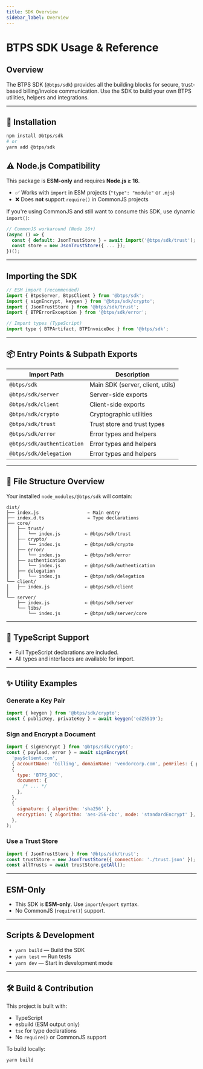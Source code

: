 ```yaml
---
title: SDK Overview
sidebar_label: Overview
---
```


# BTPS SDK Usage & Reference

## Overview

The BTPS SDK (`@btps/sdk`) provides all the building blocks for secure, trust-based billing/invoice communication. Use the SDK to build your own BTPS utilities, helpers and integrations.

---

## 🚀 Installation

```sh
npm install @btps/sdk
# or
yarn add @btps/sdk
```

## ⚠️ Node.js Compatibility

This package is **ESM-only** and requires **Node.js ≥ 16**.

- ✅ Works with `import` in ESM projects (`"type": "module"` or `.mjs`)
- ❌ Does **not** support `require()` in CommonJS projects

If you're using CommonJS and still want to consume this SDK, use dynamic `import()`:

```js
// CommonJS workaround (Node 16+)
(async () => {
  const { default: JsonTrustStore } = await import('@btps/sdk/trust');
  const store = new JsonTrustStore({ ... });
})();
```

---

## Importing the SDK

```js
// ESM import (recommended)
import { BtpsServer, BtpsClient } from '@btps/sdk';
import { signEncrypt, keygen } from '@btps/sdk/crypto';
import { JsonTrustStore } from '@btps/sdk/trust';
import { BTPErrorException } from '@btps/sdk/error';

// Import types (TypeScript)
import type { BTPArtifact, BTPInvoiceDoc } from '@btps/sdk';
```

---

## 📦 Entry Points & Subpath Exports

| Import Path                | Description                      |
| -------------------------- | -------------------------------- |
| `@btps/sdk`                | Main SDK (server, client, utils) |
| `@btps/sdk/server`         | Server-side exports              |
| `@btps/sdk/client`         | Client-side exports              |
| `@btps/sdk/crypto`         | Cryptographic utilities          |
| `@btps/sdk/trust`          | Trust store and trust types      |
| `@btps/sdk/error`          | Error types and helpers          |
| `@btps/sdk/authentication` | Error types and helpers          |
| `@btps/sdk/delegation`     | Error types and helpers          |

---

## 📁 File Structure Overview

Your installed `node_modules/@btps/sdk` will contain:

```
dist/
├── index.js                  ← Main entry
├── index.d.ts                ← Type declarations
├── core/
│   ├── trust/
│   │   └── index.js         ← @btps/sdk/trust
│   ├── crypto/
│   │   └── index.js         ← @btps/sdk/crypto
│   ├── error/
│   │   └── index.js         ← @btps/sdk/error
│   ├── authentication
│   │   └── index.js         ← @btps/sdk/authentication
│   ├── delegation
│   │   └── index.js         ← @btps/sdk/delegation
└── client/
│   ├── index.js             ← @btps/sdk/client
│
└── server/
    ├── index.js             ← @btps/sdk/server
    └── libs/
        └── index.js         ← @btps/sdk/server/core
```

---

## 🧪 TypeScript Support

- Full TypeScript declarations are included.
- All types and interfaces are available for import.

---

## ✨ Utility Examples

### Generate a Key Pair

```js
import { keygen } from '@btps/sdk/crypto';
const { publicKey, privateKey } = await keygen('ed25519');
```

### Sign and Encrypt a Document

```js
import { signEncrypt } from '@btps/sdk/crypto';
const { payload, error } = await signEncrypt(
  'pay$client.com',
  { accountName: 'billing', domainName: 'vendorcorp.com', pemFiles: { publicKey, privateKey } },
  {
    type: 'BTPS_DOC',
    document: {
      /* ... */
    },
  },
  {
    signature: { algorithm: 'sha256' },
    encryption: { algorithm: 'aes-256-cbc', mode: 'standardEncrypt' },
  },
);
```

### Use a Trust Store

```js
import { JsonTrustStore } from '@btps/sdk/trust';
const trustStore = new JsonTrustStore({ connection: './trust.json' });
const allTrusts = await trustStore.getAll();
```

---

## ESM-Only

- This SDK is **ESM-only**. Use `import`/`export` syntax.
- No CommonJS (`require()`) support.

---

## Scripts & Development

- `yarn build` — Build the SDK
- `yarn test` — Run tests
- `yarn dev` — Start in development mode

---

## 🛠 Build & Contribution

This project is built with:

- TypeScript
- esbuild (ESM output only)
- `tsc` for type declarations
- No `require()` or CommonJS support

To build locally:

```bash
yarn build
```
